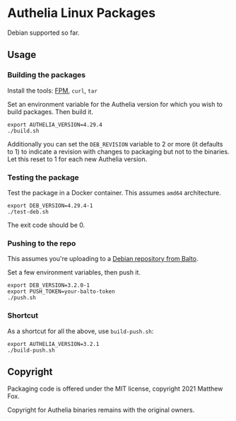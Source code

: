 # Authelia Linux Packages

Debian supported so far.

## Usage

### Building the packages

Install the tools: [FPM](https://fpm.readthedocs.io/en/latest/installing.html), `curl`, `tar`

Set an environment variable for the Authelia version for which you wish to build packages. Then build it.

```
export AUTHELIA_VERSION=4.29.4
./build.sh
```

Additionally you can set the `DEB_REVISION` variable to 2 or more (it defaults to 1) to indicate a revision with changes to packaging but not to the binaries. Let this reset to 1 for each new Authelia version.

### Testing the package

Test the package in a Docker container. This assumes `amd64` architecture.

```
export DEB_VERSION=4.29.4-1
./test-deb.sh
```

The exit code should be 0.

### Pushing to the repo

This assumes you're uploading to a [Debian repository from Balto](https://www.getbalto.com/debian.html). 

Set a few environment variables, then push it.

```
export DEB_VERSION=3.2.0-1
export PUSH_TOKEN=your-balto-token
./push.sh
```

### Shortcut

As a shortcut for all the above, use `build-push.sh`:

```
export AUTHELIA_VERSION=3.2.1
./build-push.sh
```

## Copyright

Packaging code is offered under the MIT license, copyright 2021 Matthew Fox.

Copyright for Authelia binaries remains with the original owners.
